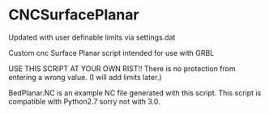 # CNCSurfacePlanar

Updated with user definable limits via settings.dat

Custom cnc Surface Planar script intended for use with GRBL

USE THIS SCRIPT AT YOUR OWN RIST!!
There is no protection from entering a wrong value. (I will add limits later.)

BedPlanar.NC is an example NC file generated with this script. This script is compatible with Python2.7 sorry not with 3.0.

